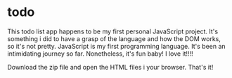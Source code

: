 # todo
This todo list app happens to be my first personal JavaScript project. It's something i did to have a grasp of the language and how the DOM works, so it's not pretty. JavaScript is my first programming language. It's been an intimidating journey so far. Nonetheless, it's fun baby! I love it!!!!

Download the zip file and open the HTML files i your browser. That's it!
